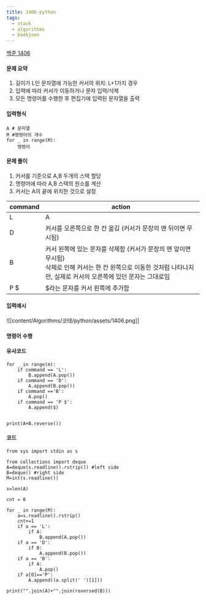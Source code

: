 ```yaml
---
title: 1406-python
tags:
  - stack
  - algorithms
  - baekjoon
---
```

[백준 1406](https://www.acmicpc.net/problem/1406)
#### 문제 요약
1. 길이가 L인 문자열에 가능한 커서의 위치: L+1가지 경우
2. 입력에 따라 커서가 이동하거나 문자 입력/삭제
3. 모든 명령어를 수행한 후 편집기에 입력된 문자열을 출력

#### 입력형식

```
A # 문자열
M #명령어의 개수
for _ in range(M):
	명령어
```


#### 문제 풀이
1. 커서를 기준으로 A,B 두개의 스택 할당
2. 명령어에 따라 A,B 스택의 원소를 계산
3. 커서는 A의 끝에 위치한 것으로 설정

| command | action                                                                                                 |
| ------- | ------------------------------------------------------------------------------------------------------ |
| L       | A                                                                                                      |
| D       | 커서를 오른쪽으로 한 칸 옮김 (커서가 문장의 맨 뒤이면 무시됨)                                                                   |
| B       | 커서 왼쪽에 있는 문자를 삭제함 (커서가 문장의 맨 앞이면 무시됨)  <br>삭제로 인해 커서는 한 칸 왼쪽으로 이동한 것처럼 나타나지만, 실제로 커서의 오른쪽에 있던 문자는 그대로임 |
| P $     | $라는 문자를 커서 왼쪽에 추가함                                                                                     |

#### 입력예시

![[content/Algorithms/코테/python/assets/1406.png]]


#### 명령어 수행

#### 유사코드
```
for _ in range(m):
	if command == 'L':
		B.append(A.pop())
	if command == 'D':
		A.append(B.pop())
	if command =='B':
		A.pop()
	if command == 'P $':
		A.append($)


print(A+B.reverse())
```

#### 코드
```
from sys import stdin as s

from collections import deque
A=deque(s.readline().rstrip()) #left side
B=deque() #right side
M=int(s.readline())

x=len(A)

cnt = 0

for _ in range(M):
    a=s.readline().rstrip()
    cnt+=1
    if a == 'L':
        if A:
            B.append(A.pop())
    if a == 'D':
        if B:
            A.append(B.pop())
    if a == 'B':
        if A:
            A.pop()
    if a[0]=='P':
        A.append((a.split(' ')[1]))

print("".join(A)+"".join(reversed(B)))
```

